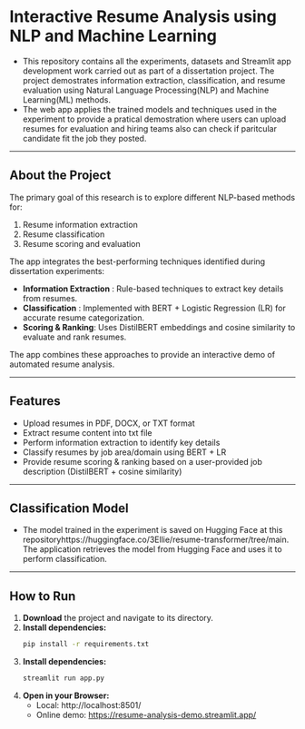 #  Interactive Resume Analysis using NLP and Machine Learning
- This repository contains all the experiments, datasets and Streamlit app development work carried out as part of a dissertation project. The project demostrates information extraction, classification, and resume evaluation using Natural Language Processing(NLP) and Machine Learning(ML) methods.
- The web app applies the trained models and techniques used in the experiment to provide a pratical demostration where users can upload resumes for evaluation and hiring teams also can check if paritcular candidate fit the job they posted.
---

## About the Project
The primary goal of this research is to explore different NLP-based methods for:  
1. Resume information extraction 
2. Resume classification 
3. Resume scoring and evaluation

The app integrates the best-performing techniques identified during dissertation experiments:

-  **Information Extraction** :  Rule-based techniques to extract key details from resumes.  
-  **Classification** :  Implemented with BERT + Logistic Regression (LR) for accurate resume categorization.  
-  **Scoring & Ranking**:  Uses DistilBERT embeddings and cosine similarity to evaluate and rank resumes.  

The app combines these approaches to provide an interactive demo of automated resume analysis.

---

##  Features

- Upload resumes in PDF, DOCX, or TXT format  
- Extract resume content into txt file
- Perform information extraction to identify key details  
- Classify resumes by job area/domain using BERT + LR 
- Provide resume scoring & ranking based on a user-provided job description (DistilBERT + cosine similarity)  


---

## Classification Model 
- The model trained in the experiment is saved on Hugging Face at this repositoryhttps://huggingface.co/3Ellie/resume-transformer/tree/main. The application retrieves the model from Hugging Face and uses it to perform classification.

---

## How to Run

1. **Download** the project and navigate to its directory.  
2. **Install dependencies:**  
   ```bash
   pip install -r requirements.txt
3. **Install dependencies:**  
   ```bash
   streamlit run app.py
4. **Open in your Browser:**
   - Local: http://localhost:8501/ 
   - Online demo: https://resume-analysis-demo.streamlit.app/

